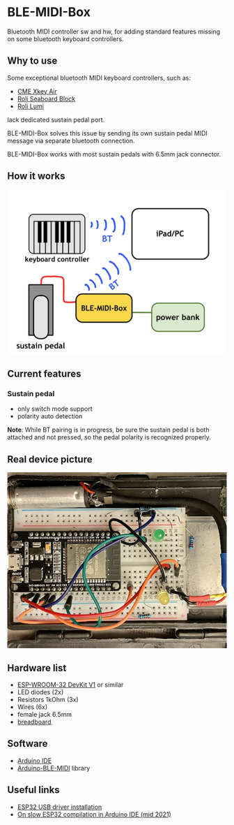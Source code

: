 # BLE-MIDI-Box

Bluetooth MIDI controller sw and hw, for adding standard features missing on some bluetooth keyboard controllers.

## Why to use

Some exceptional bluetooth MIDI keyboard controllers, such as:
- [CME Xkey Air](https://xkeyair.com/xkey-air/)
- [Roli Seaboard Block](https://roli.com/products/blocks/seaboard-block-studio-edition)
- [Roli Lumi](https://roli.com/products/blocks/lumi-keys-studio-edition)

lack dedicated sustain pedal port.

BLE-MIDI-Box solves this issue by sending its own sustain pedal MIDI message via separate bluetooth connection. 

BLE-MIDI-Box works with most sustain pedals with 6.5mm jack connector.

## How it works

![setup](./docs/pics/setup.jpg)

## Current features

### Sustain pedal

- only switch mode support
- polarity auto detection

__Note__: While BT pairing is in progress, be sure the sustain pedal is both attached and not pressed, so the pedal polarity is recognized properly.

## Real device picture

![device picture](./docs/pics/real-scheme.jpg)
## Hardware list

- [ESP-WROOM-32 DevKit V1][ESP] or similar
- LED diodes (2x)
- Resistors 1kOhm (3x)
- Wires (6x)
- female jack 6.5mm
- [breadboard](https://en.wikipedia.org/wiki/Breadboard)

## Software

- [Arduino IDE](https://www.arduino.cc/en/software)
- [Arduino-BLE-MIDI](https://github.com/lathoub/Arduino-BLE-MIDI) library

## Useful links

- [ESP32 USB driver installation](https://techexplorations.com/guides/esp32/begin/cp21xxx/)
- [On slow ESP32 compilation in Arduino IDE (mid 2021)](https://arduino.stackexchange.com/questions/8559/compiling-is-slow)



<!-- References -->

[ESP]: https://www.espressif.com/en/products/modules/esp32